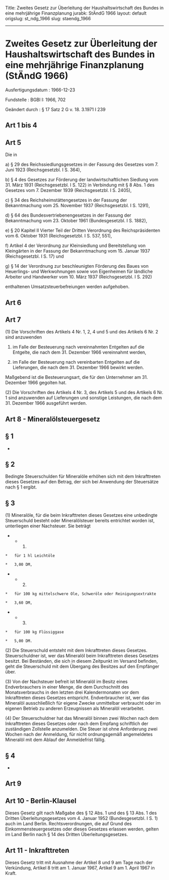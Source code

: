 Title: Zweites Gesetz zur Überleitung der Haushaltswirtschaft des Bundes in eine mehrjährige
  Finanzplanung
jurabk: StÄndG 1966
layout: default
origslug: st_ndg_1966
slug: staendg_1966

---

# Zweites Gesetz zur Überleitung der Haushaltswirtschaft des Bundes in eine mehrjährige Finanzplanung (StÄndG 1966)

Ausfertigungsdatum
:   1966-12-23

Fundstelle
:   BGBl I: 1966, 702

Geändert durch
:   § 17 Satz 2 G v. 18. 3.1971 I 239


## Art 1 bis 4



## Art 5

Die in

a)  § 29 des Reichssiedlungsgesetzes in der Fassung des Gesetzes vom 7.
    Juni 1923 (Reichsgesetzbl. I S. 364),


b)  § 4 des Gesetzes zur Förderung der landwirtschaftlichen Siedlung vom
    31\. März 1931 (Reichsgesetzbl. I S. 122) in Verbindung mit § 8 Abs. 1
    des Gesetzes vom 7. Dezember 1939 (Reichsgesetzbl. I S. 2405),


c)  § 34 des Reichsheimstättengesetzes in der Fassung der Bekanntmachung
    vom 25. November 1937 (Reichsgesetzbl. I S. 1291),


d)  § 64 des Bundesvertriebenengesetzes in der Fassung der Bekanntmachung
    vom 23. Oktober 1961 (Bundesgesetzbl. I S. 1882),


e)  § 20 Kapitel II Vierter Teil der Dritten Verordnung des
    Reichspräsidenten vom 6. Oktober 1931 (Reichsgesetzbl. I S. 537, 551),


f)  Artikel 4 der Verordnung zur Kleinsiedlung und Bereitstellung von
    Kleingärten in der Fassung der Bekanntmachung vom 15. Januar 1937
    (Reichsgesetzbl. I S. 17) und


g)  § 14 der Verordnung zur beschleunigten Förderung des Baues von
    Heuerlings- und Werkwohnungen sowie von Eigenheimen für ländliche
    Arbeiter und Handwerker vom 10. März 1937 (Reichsgesetzbl. I S. 292)



enthaltenen Umsatzsteuerbefreiungen werden aufgehoben.


## Art 6



## Art 7

(1) Die Vorschriften des Artikels 4 Nr. 1, 2, 4 und 5 und des Artikels
6 Nr. 2 sind anzuwenden

1.  im Falle der Besteuerung nach vereinnahmten Entgelten auf die
    Entgelte, die nach dem 31. Dezember 1966 vereinnahmt werden,


2.  im Falle der Besteuerung nach vereinbarten Entgelten auf die
    Lieferungen, die nach dem 31. Dezember 1966 bewirkt werden.



Maßgebend ist die Besteuerungsart, die für den Unternehmer am 31.
Dezember 1966 gegolten hat.

(2) Die Vorschriften des Artikels 4 Nr. 3, des Artikels 5 und des
Artikels 6 Nr. 1 sind anzuwenden auf Lieferungen und sonstige
Leistungen, die nach dem 31. Dezember 1966 ausgeführt werden.


## Art 8 - Mineralölsteuergesetz



## § 1

-


## § 2

Bedingte Steuerschulden für Mineralöle erhöhen sich mit dem
Inkrafttreten dieses Gesetzes auf den Betrag, der sich bei Anwendung
der Steuersätze nach § 1 ergibt.


## § 3

(1) Mineralöle, für die beim Inkrafttreten dieses Gesetzes eine
unbedingte Steuerschuld besteht oder Mineralölsteuer bereits
entrichtet worden ist, unterliegen einer Nachsteuer. Sie beträgt

*    *   1.

    *   für 1 hl Leichtöle

    *   3,00 DM,


*    *   2.

    *   für 100 kg mittelschwere Öle, Schweröle oder Reinigungsextrakte

    *   3,60 DM,


*    *   3.

    *   für 100 kg Flüssiggase

    *   5,00 DM.




(2) Die Steuerschuld entsteht mit dem Inkrafttreten dieses Gesetzes.
Steuerschuldner ist, wer das Mineralöl beim Inkrafttreten dieses
Gesetzes besitzt. Bei Beständen, die sich in diesem Zeitpunkt im
Versand befinden, geht die Steuerschuld mit dem Übergang des Besitzes
auf den Empfänger über.

(3) Von der Nachsteuer befreit ist Mineralöl im Besitz eines
Endverbrauchers in einer Menge, die dem Durchschnitt des
Monatsverbrauchs in den letzten drei Kalendermonaten vor dem
Inkrafttreten dieses Gesetzes entspricht. Endverbraucher ist, wer das
Mineralöl ausschließlich für eigene Zwecke unmittelbar verbraucht oder
im eigenen Betrieb zu anderen Erzeugnissen als Mineralöl verarbeitet.

(4) Der Steuerschuldner hat das Mineralöl binnen zwei Wochen nach dem
Inkrafttreten dieses Gesetzes oder nach dem Empfang schriftlich der
zuständigen Zollstelle anzumelden. Die Steuer ist ohne Anforderung
zwei Wochen nach der Anmeldung, für nicht ordnungsgemäß angemeldetes
Mineralöl mit dem Ablauf der Anmeldefrist fällig.


## § 4

-


## Art 9



## Art 10 - Berlin-Klausel

Dieses Gesetz gilt nach Maßgabe des § 12 Abs. 1 und des § 13 Abs. 1
des Dritten Überleitungsgesetzes vom 4. Januar 1952 (Bundesgesetzbl. I
S. 1) auch im Land Berlin. Rechtsverordnungen, die auf Grund des
Einkommensteuergesetzes oder dieses Gesetzes erlassen werden, gelten
im Land Berlin nach § 14 des Dritten Überleitungsgesetzes.


## Art 11 - Inkrafttreten

Dieses Gesetz tritt mit Ausnahme der Artikel 8 und 9 am Tage nach der
Verkündung, Artikel 8 tritt am 1. Januar 1967, Artikel 9 am 1. April
1967 in Kraft.

